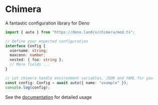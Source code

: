 # Chimera

A fantastic configuration library for Deno

```ts
import { auto } from "https://deno.land/x/chimera/mod.ts";

// Define your expected configuration
interface Config {
  username: string;
  maxconn: number;
  nested: { foo: string };
  // More fields ...
}

// Let chimera handle environment variables, JSON and YAML for you
const config: Config = await auto({ name: "example" });
console.log(config);
```

See the [documentation](https://deno.land/x/chimera) for detailed usage
